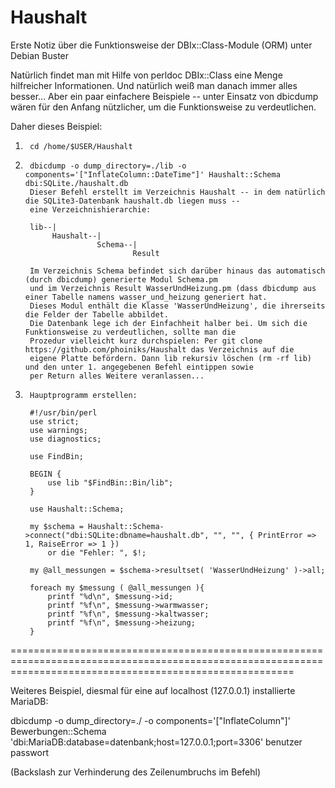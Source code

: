 # Haushalt
Erste Notiz über die Funktionsweise der DBIx::Class-Module (ORM) unter Debian Buster

Natürlich findet man mit Hilfe von perldoc DBIx::Class eine Menge hilfreicher Informationen.
Und natürlich weiß man danach immer alles besser...
Aber ein paar einfachere Beispiele -- unter Einsatz von dbicdump wären für den Anfang nützlicher,
um die Funktionsweise zu verdeutlichen.

Daher dieses Beispiel:

1.      cd /home/$USER/Haushalt

2.      dbicdump -o dump_directory=./lib -o components='["InflateColumn::DateTime"]' Haushalt::Schema dbi:SQLite./haushalt.db
        Dieser Befehl erstellt im Verzeichnis Haushalt -- in dem natürlich die SQLite3-Datenbank haushalt.db liegen muss --
        eine Verzeichnishierarchie:

        lib--|
             Haushalt--|
                       Schema--|
                               Result

        Im Verzeichnis Schema befindet sich darüber hinaus das automatisch (durch dbicdump) generierte Modul Schema.pm
        und im Verzeichnis Result WasserUndHeizung.pm (dass dbicdump aus einer Tabelle namens wasser_und_heizung generiert hat.
        Dieses Modul enthält die Klasse 'WasserUndHeizung', die ihrerseits die Felder der Tabelle abbildet.
        Die Datenbank lege ich der Einfachheit halber bei. Um sich die Funktionsweise zu verdeutlichen, sollte man die
        Prozedur vielleicht kurz durchspielen: Per git clone https://github.com/phoiniks/Haushalt das Verzeichnis auf die
        eigene Platte befördern. Dann lib rekursiv löschen (rm -rf lib) und den unter 1. angegebenen Befehl eintippen sowie
        per Return alles Weitere veranlassen...

3.      Hauptprogramm erstellen:

        #!/usr/bin/perl
        use strict;
        use warnings;
        use diagnostics;

        use FindBin;

        BEGIN {
            use lib "$FindBin::Bin/lib";
        }

        use Haushalt::Schema;

        my $schema = Haushalt::Schema->connect("dbi:SQLite:dbname=haushalt.db", "", "", { PrintError => 1, RaiseError => 1 })
            or die "Fehler: ", $!;

        my @all_messungen = $schema->resultset( 'WasserUndHeizung' )->all;

        foreach my $messung ( @all_messungen ){
            printf "%d\n", $messung->id;
            printf "%f\n", $messung->warmwasser;
            printf "%f\n", $messung->kaltwasser;
            printf "%f\n", $messung->heizung;
        }

=============================================================================================================================================================

Weiteres Beispiel, diesmal für eine auf localhost (127.0.0.1) installierte MariaDB:

dbicdump -o dump_directory=./ -o components='["InflateColumn"]' \
Bewerbungen::Schema 'dbi:MariaDB:database=datenbank;host=127.0.0.1;port=3306' benutzer passwort

(Backslash zur Verhinderung des Zeilenumbruchs im Befehl)

